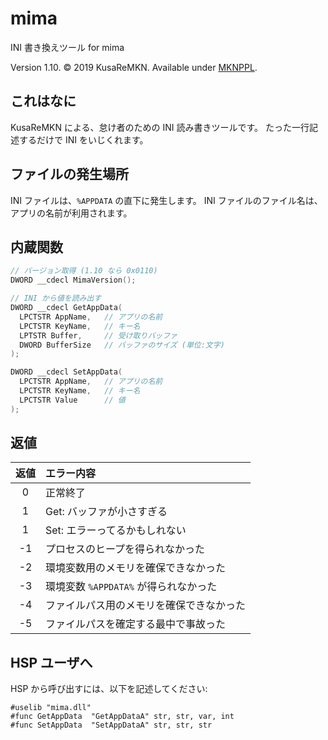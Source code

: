 # mima
INI 書き換えツール for mima

Version 1.10. © 2019 KusaReMKN. Available under [MKNPPL](https://mkn.kusaremkn.com/mknppl).

## これはなに
KusaReMKN による、怠け者のための INI 読み書きツールです。
たった一行記述するだけで INI をいじくれます。

## ファイルの発生場所
INI ファイルは、`%APPDATA` の直下に発生します。
INI ファイルのファイル名は、アプリの名前が利用されます。

## 内蔵関数
```cpp
// バージョン取得 (1.10 なら 0x0110)
DWORD __cdecl MimaVersion();

// INI から値を読み出す
DWORD __cdecl GetAppData(
  LPCTSTR AppName,   // アプリの名前
  LPCTSTR KeyName,   // キー名
  LPTSTR Buffer,     // 受け取りバッファ
  DWORD BufferSize   // バッファのサイズ (単位:文字)
);

DWORD __cdecl SetAppData(
  LPCTSTR AppName,   // アプリの名前
  LPCTSTR KeyName,   // キー名
  LPCTSTR Value      // 値
);
```

## 返値

|返値|エラー内容|
|:-:|:-|
|0|正常終了|
|1|Get: バッファが小さすぎる|
|1|Set: エラーってるかもしれない|
|-1|プロセスのヒープを得られなかった|
|-2|環境変数用のメモリを確保できなかった|
|-3|環境変数 `%APPDATA%` が得られなかった|
|-4|ファイルパス用のメモリを確保できなかった|
|-5|ファイルパスを確定する最中で事故った|

## HSP ユーザへ
HSP から呼び出すには、以下を記述してください:
```clike
#uselib "mima.dll"
#func GetAppData  "GetAppDataA" str, str, var, int
#func SetAppData  "SetAppDataA" str, str, str
```
